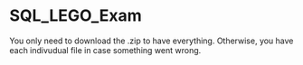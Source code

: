 # SQL_LEGO_Exam

You only need to download the .zip to have everything.
Otherwise, you have each indivudual file in case something went wrong.
